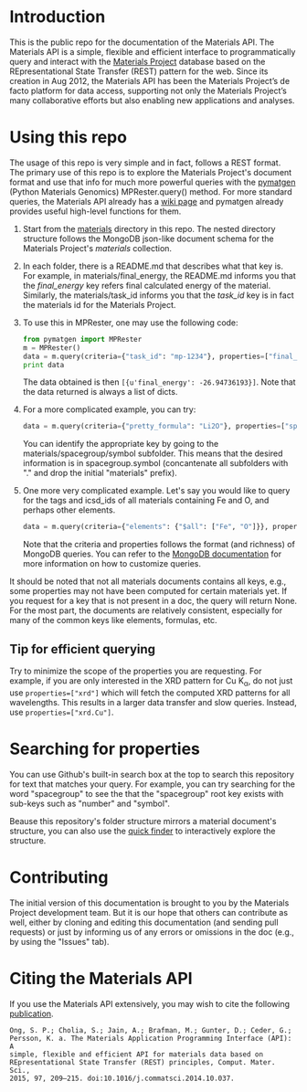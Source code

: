 # Introduction

This is the public repo for the documentation of the Materials API. The 
Materials API is a simple, flexible and efficient interface to programmatically
query and interact with the [Materials Project](https://www.materialsproject.org)
database based on the REpresentational State Transfer (REST) pattern for the
web. Since its creation in Aug 2012, the Materials API has been the Materials
Project’s de facto platform for data access, supporting not only the Materials
Project’s many collaborative efforts but also enabling new applications and
analyses.

# Using this repo

The usage of this repo is very simple and in fact, follows a REST format. The
primary use of this repo is to explore the Materials Project's document format
and use that info for much more powerful queries with the 
[pymatgen](http://www.pymatgen.org) (Python Materials Genomics) MPRester.query()
method. For more standard queries, the Materials API already has a 
[wiki page](https://materialsproject.org/wiki/index.php/The_Materials_API) and
pymatgen already provides useful high-level functions for them.

1. Start from the [materials](https://github.com/materialsproject/mapidoc/tree/master/materials)
   directory in this repo. The nested directory structure follows the
   MongoDB json-like document schema for the Materials Project's *materials*
   collection.
2. In each folder, there is a README.md that describes what that key is. For
   example, in materials/final_energy, the README.md informs you that the 
   *final_energy* key refers final calculated energy of the material.
   Similarly, the materials/task_id informs you that the *task_id* key is in 
   fact the materials id for the Materials Project.
3. To use this in MPRester, one may use the following code:

    ```python
    from pymatgen import MPRester
    m = MPRester()
    data = m.query(criteria={"task_id": "mp-1234"}, properties=["final_energy"])
    print data
    ```

   The data obtained is then `[{u'final_energy': -26.94736193}]`. Note that the
   data returned is always a list of dicts.
4. For a more complicated example, you can try:

    ```python
    data = m.query(criteria={"pretty_formula": "Li2O"}, properties=["spacegroup.symbol"])
    ```

   You can identify the appropriate key by going to the 
   materials/spacegroup/symbol subfolder. This means that the desired
   information is in spacegroup.symbol (concantenate all subfolders with "."
   and drop the initial "materials" prefix).
5. One more very complicated example. Let's say you would like to query for the
   tags and icsd_ids of all materials containing Fe and O, and perhaps other
   elements.

    ```python
    data = m.query(criteria={"elements": {"$all": ["Fe", "O"]}}, properties=["exp.tags", "icsd_id"])
    ```
   
   Note that the criteria and properties follows the format (and richness) of
   MongoDB queries. You can refer to the
   [MongoDB documentation](http://docs.mongodb.org/manual/) for more
   information on how to customize queries.

It should be noted that not all materials documents contains all keys, e.g.,
some properties may not have been computed for certain materials yet. If you
request for a key that is not present in a doc, the query will return None. For
the most part, the documents are relatively consistent, especially for many of
the common keys like elements, formulas, etc.

## Tip for efficient querying

Try to minimize the scope of the properties you are requesting. For example,
if you are only interested in the XRD pattern for Cu K<sub>&#945;</sub>,
do not just use `properties=["xrd"]` which will fetch the computed XRD
patterns for all wavelengths. This results in a larger data transfer and slow
queries. Instead, use `properties=["xrd.Cu"]`.

# Searching for properties

You can use Github's built-in search box at the top to search this repository
for text that matches your query. For example, you can try searching for the
word "spacegroup" to see the that the "spacegroup" root key exists with
sub-keys such as "number" and "symbol". 

Beause this repository's folder structure mirrors a material document's
structure, you can also use the
[quick finder](https://github.com/materialsproject/mapidoc/find/master)
to interactively explore the structure.

# Contributing

The initial version of this documentation is brought to you by the Materials
Project development team. But it is our hope that others can contribute as well,
either by cloning and editing this documentation (and sending pull requests)
or just by informing us of any errors or omissions in the doc (e.g., by using
the "Issues" tab).

# Citing the Materials API

If you use the Materials API extensively, you may wish to cite the following 
[publication](http://dx.doi.org/10.1016/j.commatsci.2014.10.037).

    Ong, S. P.; Cholia, S.; Jain, A.; Brafman, M.; Gunter, D.; Ceder, G.; 
    Persson, K. a. The Materials Application Programming Interface (API): A 
    simple, flexible and efficient API for materials data based on
    REpresentational State Transfer (REST) principles, Comput. Mater. Sci.,
    2015, 97, 209–215. doi:10.1016/j.commatsci.2014.10.037.
